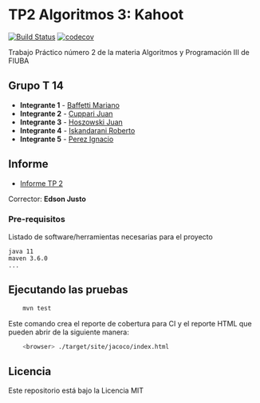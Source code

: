 
# TP2 Algoritmos 3: Kahoot

[![Build Status](https://travis-ci.com/marianobaffetti/Kahoot_Algo3.svg?branch=master)](https://travis-ci.com/github/marianobaffetti/Kahoot_Algo3)
[![codecov](https://codecov.io/gh/marianobaffetti/Kahoot_Algo3/branch/master/graph/badge.svg)](https://codecov.io/gh/marianobaffetti/Kahoot_Algo3)

Trabajo Práctico número 2 de la materia Algoritmos y Programación III de FIUBA

## Grupo T 14

* **Integrante 1** - [Baffetti Mariano](https://github.com/marianobaffetti)
* **Integrante 2** - [Cuppari Juan](https://github.com/juampaCuppari)
* **Integrante 3** - [Hoszowski Juan](https://github.com/Juanhosz)
* **Integrante 4** - [Iskandarani Roberto](https://github.com/Robert-Iskandarani)
* **Integrante 5** - [Perez Ignacio](https://github.com/NachitoPerez)

## Informe
* [Informe  TP 2](https://www.dropbox.com/s/aw0y7baekk46sz6/informe-tp2-algo3.pdf?dl=0)

Corrector: **Edson Justo**

### Pre-requisitos

Listado de software/herramientas necesarias para el proyecto

```
java 11
maven 3.6.0
...
```

## Ejecutando las pruebas

```bash
    mvn test
```


Este comando crea el reporte de cobertura para CI y el reporte HTML que pueden abrir de la siguiente manera:

```bash
    <browser> ./target/site/jacoco/index.html
```

## Licencia

Este repositorio está bajo la Licencia MIT
